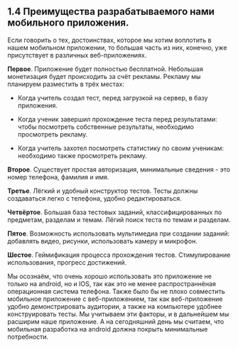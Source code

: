 ## 1.4 Преимущества разрабатываемого нами мобильного приложения.

Если говорить о тех, достоинствах, которое мы хотим воплотить в нашем мобильном приложении, то большая часть из них, конечно, уже присутствует в различных веб-приложениях. 

**Первое**. 
Приложение будет полностью бесплатной. Небольшая монетизация будет происходить за счёт рекламы. Рекламу мы планируем разместить в трёх местах:

- Когда учитель создал тест, перед загрузкой на сервер, в базу приложения. 

- Когда ученик завершил прохождение теста перед результатами: чтобы посмотреть собственные результаты, необходимо просмотреть рекламу.

- Когда учитель захотел посмотреть статистику по своим ученикам: необходимо также просмотреть рекламу. 

**Второе**.
Существует простая авторизация, минимальные сведения - это номер телефона, фамилия и имя. 

**Третье**. 
Лёгкий и удобный конструктор тестов. Тесты должны создаваться легко с телефона, удобно редактироваться. 

**Четвёртое**.
Большая база тестовых заданий, классифицированных по предметам, разделам и темам. Лёгий поиск теста по темам и разделам. 

**Пятое**. 
Возможность использовать мультимедиа при создании заданий: добавлять видео, рисунки, использовать камеру и микрофон.

**Шестое**. 
Геймификация процесса прохождения тестов. Стимулирование использования, прогресс достижений. 

Мы осознаём, что очень хорошо использовать это приложение не только на android, но и IOS, так как это не менее распространнёная операционная система телефона. Также было бы не плохо совместить мобильное приложение с веб-приложением, так как веб-приложение удобно демонстрировать аудитории, а также на компьютере удобнее конструировать тесты. Мы учитываем эти факторы, и в дальнейшем мы расширим наше приложение. А на сегодняшний день мы считаем, что мобильная разработка на android должна покрыть минимальные потребности. 
